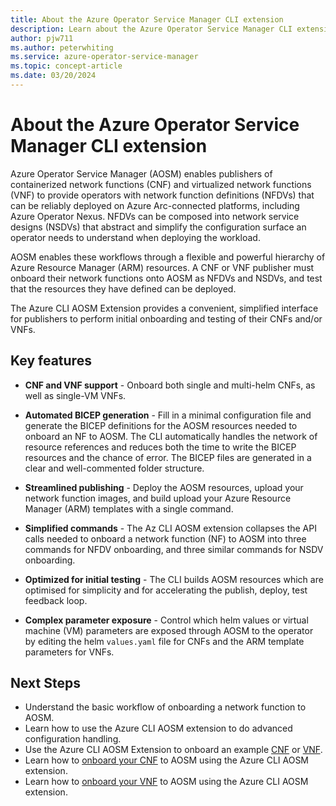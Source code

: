 ```yaml
---
title: About the Azure Operator Service Manager CLI extension
description: Learn about the Azure Operator Service Manager CLI extension.
author: pjw711
ms.author: peterwhiting
ms.service: azure-operator-service-manager
ms.topic: concept-article
ms.date: 03/20/2024
---
```

# About the Azure Operator Service Manager CLI extension

Azure Operator Service Manager (AOSM) enables publishers of containerized network functions (CNF) and virtualized network functions (VNF) to provide operators with network function definitions (NFDVs) that can be reliably deployed on Azure Arc-connected platforms, including Azure Operator Nexus. NFDVs can be composed into network service designs (NSDVs) that abstract and simplify the configuration surface an operator needs to understand when deploying the workload.

AOSM enables these workflows through a flexible and powerful hierarchy of Azure Resource Manager (ARM) resources. A CNF or VNF publisher must onboard their network functions onto AOSM as NFDVs and NSDVs, and test that the resources they have defined can be deployed.

The Azure CLI AOSM Extension provides a convenient, simplified interface for publishers to perform initial onboarding and testing of their CNFs and/or VNFs.

## Key features

- **CNF and VNF support** - Onboard both single and multi-helm CNFs, as well as single-VM VNFs.

- **Automated BICEP generation** - Fill in a minimal configuration file and generate the BICEP definitions for the AOSM resources needed to onboard an NF to AOSM. The CLI automatically handles the network of resource references and reduces both the time to write the BICEP resources and the chance of error. The BICEP files are generated in a clear and well-commented folder structure.

- **Streamlined publishing** - Deploy the AOSM resources, upload your network function images, and build upload your Azure Resource Manager (ARM) templates with a single command.

- **Simplified commands** - The Az CLI AOSM extension collapses the API calls needed to onboard a network function (NF) to AOSM into three commands for NFDV onboarding, and three similar commands for NSDV onboarding.

- **Optimized for initial testing** - The CLI builds AOSM resources which are optimised for simplicity and for accelerating the publish, deploy, test feedback loop.

- **Complex parameter exposure** - Control which helm values or virtual machine (VM) parameters are exposed through AOSM to the operator by editing the helm `values.yaml` file for CNFs and the ARM template parameters for VNFs.

## Next Steps

- Understand the basic workflow of onboarding a network function to AOSM.
- Learn how to use the Azure CLI AOSM extension to do advanced configuration handling.
- Use the Azure CLI AOSM Extension to onboard an example [CNF](/quickstart-containerized-network-function-prerequisites.md) or [VNF](/quickstart-virtualized-network-function-prerequisites.md).
- Learn how to [onboard your CNF](/how-to-onboard-a-cnf-using-the-azure-cli.md) to AOSM using the Azure CLI AOSM extension.
- Learn how to [onboard your VNF](/how-to-onboard-a-vnf-using-the-azure-cli.md) to AOSM using the Azure CLI AOSM extension.
